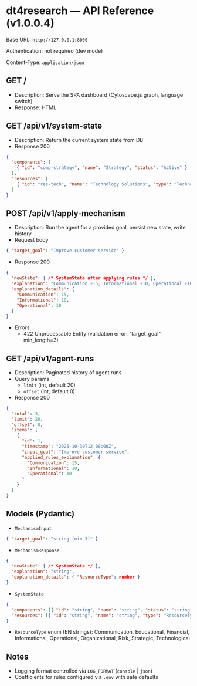 # dt4research — API Reference (v1.0.0.4)

Base URL: `http://127.0.0.1:8000`

Authentication: not required (dev mode)

Content-Type: `application/json`

## GET /
- Description: Serve the SPA dashboard (Cytoscape.js graph, language switch)
- Response: HTML

## GET /api/v1/system-state
- Description: Return the current system state from DB
- Response 200
```json
{
  "components": [
    { "id": "comp-strategy", "name": "Strategy", "status": "Active" }
  ],
  "resources": [
    { "id": "res-tech", "name": "Technology Solutions", "type": "Technological", "value": 62.0 }
  ]
}
```

## POST /api/v1/apply-mechanism
- Description: Run the agent for a provided goal, persist new state, write history
- Request body
```json
{ "target_goal": "Improve customer service" }
```
- Response 200
```json
{
  "newState": { /* SystemState after applying rules */ },
  "explanation": "Communication +15; Informational +10; Operational +10",
  "explanation_details": {
    "Communication": 15,
    "Informational": 10,
    "Operational": 10
  }
}
```
- Errors
  - 422 Unprocessable Entity (validation error: "target_goal" min_length=3)

## GET /api/v1/agent-runs
- Description: Paginated history of agent runs
- Query params
  - `limit` (int, default 20)
  - `offset` (int, default 0)
- Response 200
```json
{
  "total": 3,
  "limit": 20,
  "offset": 0,
  "items": [
    {
      "id": 1,
      "timestamp": "2025-10-30T12:00:00Z",
      "input_goal": "Improve customer service",
      "applied_rules_explanation": {
        "Communication": 15,
        "Informational": 10,
        "Operational": 10
      }
    }
  ]
}
```

## Models (Pydantic)
- `MechanismInput`
```json
{ "target_goal": "string (min 3)" }
```
- `MechanismResponse`
```json
{
  "newState": { /* SystemState */ },
  "explanation": "string",
  "explanation_details": { "ResourceType": number }
}
```
- `SystemState`
```json
{
  "components": [{ "id": "string", "name": "string", "status": "string" }],
  "resources": [{ "id": "string", "name": "string", "type": "ResourceType", "value": 0.0 }]
}
```
- `ResourceType` enum (EN strings): Communication, Educational, Financial, Informational, Operational, Organizational, Risk, Strategic, Technological

## Notes
- Logging format controlled via `LOG_FORMAT` (`console` | `json`)
- Coefficients for rules configured via `.env` with safe defaults



